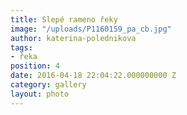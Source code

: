 ```yaml
---
title: Slepé rameno řeky
image: "/uploads/P1160159_pa_cb.jpg"
author: katerina-polednikova
tags:
- řeka
position: 4
date: 2016-04-18 22:04:22.000000000 Z
category: gallery
layout: photo
---
```


